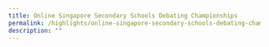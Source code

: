 ```yaml
---
title: Online Singapore Secondary Schools Debating Championships
permalink: /highlights/online-singapore-secondary-schools-debating-championships/
description: ""
---
```

